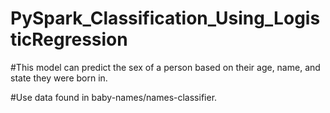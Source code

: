 # PySpark_Classification_Using_LogisticRegression

#This model can predict the sex of a person based on their age, name, and state they were born in. 

#Use data found in baby-names/names-classifier.
